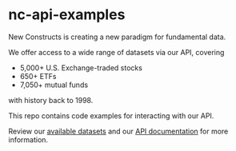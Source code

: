 # nc-api-examples

New Constructs is creating a new paradigm for fundamental data.

We offer access to a wide range of datasets via our API, covering

* 5,000+ U.S. Exchange-traded stocks
* 650+ ETFs
* 7,050+ mutual funds

with history back to 1998.

This repo contains code examples for interacting with our API.

Review our [available datasets](https://www.newconstructs.com/data/) and our [API documentation](https://client.newconstructs.com/nc/documentation/api.htm) for more information.
